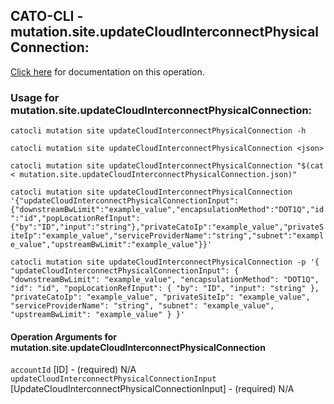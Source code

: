 
## CATO-CLI - mutation.site.updateCloudInterconnectPhysicalConnection:
[Click here](https://api.catonetworks.com/documentation/#mutation-mutation.site.updateCloudInterconnectPhysicalConnection) for documentation on this operation.

### Usage for mutation.site.updateCloudInterconnectPhysicalConnection:

`catocli mutation site updateCloudInterconnectPhysicalConnection -h`

`catocli mutation site updateCloudInterconnectPhysicalConnection <json>`

`catocli mutation site updateCloudInterconnectPhysicalConnection "$(cat < mutation.site.updateCloudInterconnectPhysicalConnection.json)"`

`catocli mutation site updateCloudInterconnectPhysicalConnection '{"updateCloudInterconnectPhysicalConnectionInput":{"downstreamBwLimit":"example_value","encapsulationMethod":"DOT1Q","id":"id","popLocationRefInput":{"by":"ID","input":"string"},"privateCatoIp":"example_value","privateSiteIp":"example_value","serviceProviderName":"string","subnet":"example_value","upstreamBwLimit":"example_value"}}'`

`catocli mutation site updateCloudInterconnectPhysicalConnection -p '{
    "updateCloudInterconnectPhysicalConnectionInput": {
        "downstreamBwLimit": "example_value",
        "encapsulationMethod": "DOT1Q",
        "id": "id",
        "popLocationRefInput": {
            "by": "ID",
            "input": "string"
        },
        "privateCatoIp": "example_value",
        "privateSiteIp": "example_value",
        "serviceProviderName": "string",
        "subnet": "example_value",
        "upstreamBwLimit": "example_value"
    }
}'`


#### Operation Arguments for mutation.site.updateCloudInterconnectPhysicalConnection ####

`accountId` [ID] - (required) N/A    
`updateCloudInterconnectPhysicalConnectionInput` [UpdateCloudInterconnectPhysicalConnectionInput] - (required) N/A    
